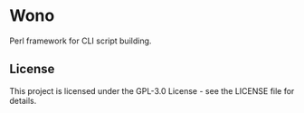# Wono

Perl framework for CLI script building. 


## License

This project is licensed under the GPL-3.0 License - see the LICENSE file for details.

